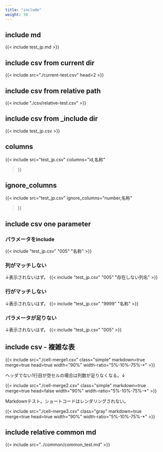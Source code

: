 ```yaml
---
title: "include"
weight: 30
---
```


## include md

{{< include test_jp.md >}}

## include csv from current dir

{{< include src="./current-test.csv" head=2 >}}

## include csv from relative path

{{< include "./csv/relative-test.csv" >}}

## include csv from _include dir

{{< include test_jp.csv >}}

## columns

{{< include 
  src="test_jp.csv" 
  columns="id,名称"
  >}}

## ignore_columns

{{< include 
  src="test_jp.csv" 
  ignore_columns="number,名称"
  >}}

## include csv one parameter

### パラメータをinclude

{{< include "test_jp.csv" "005" "名称" >}}

### 列がマッチしない

↓表示されないはず。
{{< include "test_jp.csv" "005" "存在しない列名" >}}

### 行がマッチしない

↓表示されないはず。
{{< include "test_jp.csv" "9999" "名称" >}}

### パラメータが足りない

↓表示されないはず。
{{< include "test_jp.csv" "005" >}}

## include csv - 複雑な表

{{< include
      src="./cell-merge1.csv"
      class="simple"
      markdown=true
      merge=true
      head=true
      width="90%"
      width-ratio="5%-10%-75%-*" >}}

ヘッダでない1行目が空セルの場合は列数が足りなくなる。↓

{{< include
      src="./cell-merge2.csv"
      class="simple"
      markdown=true
      merge=true
      head=false
      width="90%"
      width-ratio="5%-10%-75%-*" >}}

Markdownテスト。ショートコードはレンダリングされない。

{{< include
      src="./cell-merge3.csv"
      class="gray"
      markdown=true
      merge=true
      head=true
      width="90%"
      width-ratio="5%-10%-75%-*" >}}

## include relative common md

{{< include src="../common/common_test.md" >}}